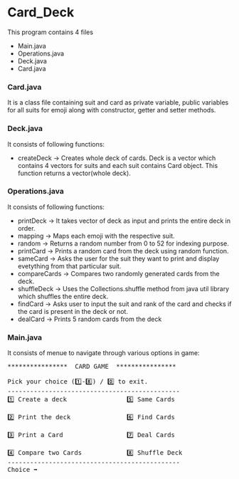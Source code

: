 # Card_Deck
This program contains 4 files
- Main.java
- Operations.java
- Deck.java
- Card.java
### Card.java
It is a class file containing suit and card as private variable, public variables for all suits for emoji along with constructor, getter and setter methods.
### Deck.java
It consists of following functions:
- createDeck -> Creates whole deck of cards. Deck is a vector which contains 4 vectors for suits and each suit contains Card object. This function returns a vector(whole deck).
### Operations.java
It consists of following functions:
- printDeck -> It takes vector of deck as input and prints the entire deck in order.
- mapping -> Maps each emoji with the respective suit.
- random -> Returns a random number from 0 to 52 for indexing purpose.
- printCard -> Prints a random card from the deck using random function.
- sameCard -> Asks the user for the suit they want to print and display evetything from that particular suit.
- compareCards -> Compares two randomly generated cards from the deck.
- shuffleDeck -> Uses the Collections.shuffle method from java util library which shuffles the entire deck.
- findCard -> Asks user to input the suit and rank of the card and checks if the card is present in the deck or not.
- dealCard -> Prints 5 random cards from the deck
### Main.java
It consists of menue to navigate through various options in game:
<pre>
****************  CARD GAME  **************** 

Pick your choice (1️⃣-8️⃣) / 0️⃣ to exit.
----------------------------------------------
1️⃣ Create a deck                5️⃣ Same Cards<br>
2️⃣ Print the deck               6️⃣ Find Cards<br>
3️⃣ Print a Card                 7️⃣ Deal Cards<br>
4️⃣ Compare two Cards            8️⃣ Shuffle Deck
----------------------------------------------
Choice ➡️
  </pre>
